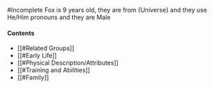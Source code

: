 #Incomplete
Fox is 9 years old, they are from {Universe} and they use He/Him pronouns and they are Male
#### Contents
- [[#Related Groups]]
- [[#Early Life]]
- [[#Physical Description/Attributes]]
- [[#Training and Abilities]]
- [[#Family]]
